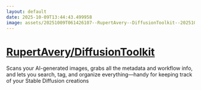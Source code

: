 ```yaml
---
layout: default
date: 2025-10-09T13:44:43.499958
image: assets/20251009T061426107--RupertAvery--DiffusionToolkit--20251009T062056798--cropped.png
---
```


# [RupertAvery/DiffusionToolkit](https://github.com/RupertAvery/DiffusionToolkit)

Scans your AI-generated images, grabs all the metadata and workflow info, and lets you search, tag, and organize everything—handy for keeping track of your Stable Diffusion creations

